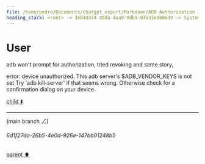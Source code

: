```yaml
---
file: /home/pedro/Documents/chatgpt_export/Markdown/ADB Authorization Issues Troubleshooting.md
heading_stack: <root> -> 3e84d374-38da-4aa9-9db9-07aa1ed606d9 -> System -> 582802aa-f2cb-4b92-8e33-1e62e80857ae -> System -> aaa21cb1-e035-4e2b-8686-3f16d07889b1 -> User
---
```

# User

adb won't prompt for authorization, tried revoking and same story,


error: device unauthorized.
This adb server's $ADB_VENDOR_KEYS is not set
Try 'adb kill-server' if that seems wrong.
Otherwise check for a confirmation dialog on your device.

[child ⬇️](#6d1f27da-26b5-4e0d-926e-147bb01248b5)

---

(main branch ⎇)
###### 6d1f27da-26b5-4e0d-926e-147bb01248b5
[parent ⬆️](#aaa21cb1-e035-4e2b-8686-3f16d07889b1)
